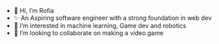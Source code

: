 - 👋 Hi, I’m Rofia
-  ✨ An Aspiring software engineer with a strong foundation in web dev
- 👀 I’m interested in machine learning, Game dev and robotics
- 💞️ I’m looking to collaborate on making a video game

<!---
rofia-bit/rofia-bit is a  special ✨ repository because its `README.md` (this file) appears on your GitHub profile.
You can click the Preview link to take a look at your changes.
--->
